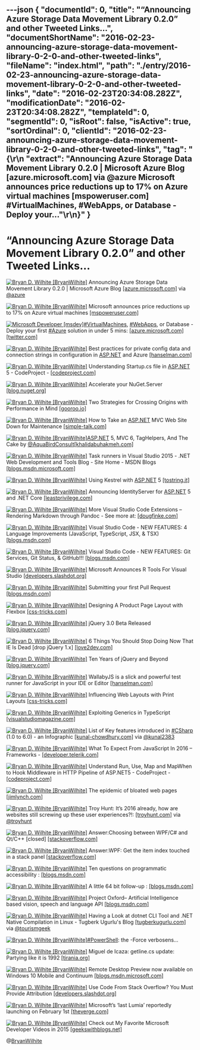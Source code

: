 ---json
{
  "documentId": 0,
  "title": "“Announcing Azure Storage Data Movement Library 0.2.0” and other Tweeted Links…",
  "documentShortName": "2016-02-23-announcing-azure-storage-data-movement-library-0-2-0-and-other-tweeted-links",
  "fileName": "index.html",
  "path": "./entry/2016-02-23-announcing-azure-storage-data-movement-library-0-2-0-and-other-tweeted-links",
  "date": "2016-02-23T20:34:08.282Z",
  "modificationDate": "2016-02-23T20:34:08.282Z",
  "templateId": 0,
  "segmentId": 0,
  "isRoot": false,
  "isActive": true,
  "sortOrdinal": 0,
  "clientId": "2016-02-23-announcing-azure-storage-data-movement-library-0-2-0-and-other-tweeted-links",
  "tag": "{\r\n  \"extract\": \"Announcing Azure Storage Data Movement Library 0.2.0 | Microsoft Azure Blog [azure.microsoft.com]  via @azure Microsoft announces price reductions up to 17% on Azure virtual machines [mspoweruser.com] #VirtualMachines, #WebApps, or Database - Deploy your...\"\r\n}"
}
---

# “Announcing Azure Storage Data Movement Library 0.2.0” and other Tweeted Links…

[<img alt="Bryan D. Wilhite [BryanWilhite]" src="https://songhay.blob.core.windows.net/shared-social-twitter/BryanWilhite.jpeg">](http://t.co/UNdqV0Z1zz "Bryan D. Wilhite [BryanWilhite]") Announcing Azure Storage Data Movement Library 0.2.0 | Microsoft Azure Blog [[azure.microsoft.com]](https://azure.microsoft.com/en-us/blog/announcing-azure-storage-data-movement-library-0-2-0/) via [@azure](http://twitter.com/azure)

[<img alt="Bryan D. Wilhite [BryanWilhite]" src="https://songhay.blob.core.windows.net/shared-social-twitter/BryanWilhite.jpeg">](http://t.co/UNdqV0Z1zz "Bryan D. Wilhite [BryanWilhite]") Microsoft announces price reductions up to 17% on Azure virtual machines [[mspoweruser.com]](http://mspoweruser.com/microsoft-announces-price-reductions-17-azure-virtual-machines/)

[<img alt="Microsoft Developer [msdev]" src="https://songhay.blob.core.windows.net/shared-social-twitter/msdev.png">](http://t.co/JMpheZ3JoQ "Microsoft Developer [msdev]")[#VirtualMachines](http://search.twitter.com/search?q=%23VirtualMachines), [#WebApps](http://search.twitter.com/search?q=%23WebApps), or Database - Deploy your first [#Azure](http://search.twitter.com/search?q=%23Azure) solution in under 5 mins: [[azure.microsoft.com]](https://azure.microsoft.com/en-us/get-started/)[[twitter.com]](https://twitter.com/msdev/status/684566308206317572/photo/1)

[<img alt="Bryan D. Wilhite [BryanWilhite]" src="https://songhay.blob.core.windows.net/shared-social-twitter/BryanWilhite.jpeg">](http://t.co/UNdqV0Z1zz "Bryan D. Wilhite [BryanWilhite]") Best practices for private config data and connection strings in configuration in [ASP.NET](http://www.asp.net/) and Azure [[hanselman.com]](http://www.hanselman.com/blog/BestPracticesForPrivateConfigDataAndConnectionStringsInConfigurationInASPNETAndAzure.aspx)

[<img alt="Bryan D. Wilhite [BryanWilhite]" src="https://songhay.blob.core.windows.net/shared-social-twitter/BryanWilhite.jpeg">](http://t.co/UNdqV0Z1zz "Bryan D. Wilhite [BryanWilhite]") Understanding Startup.cs file in [ASP.NET](http://www.asp.net/) 5 - CodeProject - [[codeproject.com]](http://www.codeproject.com/Tips/1069787/Understanding-Startup-cs-file-in-ASP-NET)

[<img alt="Bryan D. Wilhite [BryanWilhite]" src="https://songhay.blob.core.windows.net/shared-social-twitter/BryanWilhite.jpeg">](http://t.co/UNdqV0Z1zz "Bryan D. Wilhite [BryanWilhite]") Accelerate your NuGet.Server [[blog.nuget.org]](http://blog.nuget.org/20160113/Accelerate-your-NuGet.Server.html)

[<img alt="Bryan D. Wilhite [BryanWilhite]" src="https://songhay.blob.core.windows.net/shared-social-twitter/BryanWilhite.jpeg">](http://t.co/UNdqV0Z1zz "Bryan D. Wilhite [BryanWilhite]") Two Strategies for Crossing Origins with Performance in Mind [[gooroo.io]](https://gooroo.io/GoorooTHINK/Article/16408/Two-Strategies-for-Crossing-Origins-with-Performance-in-Mind/19880#.VpilzWWDcoD.twitter)

[<img alt="Bryan D. Wilhite [BryanWilhite]" src="https://songhay.blob.core.windows.net/shared-social-twitter/BryanWilhite.jpeg">](http://t.co/UNdqV0Z1zz "Bryan D. Wilhite [BryanWilhite]") How to Take an [ASP.NET](http://www.asp.net/) MVC Web Site Down for Maintenance [[simple-talk.com]](https://www.simple-talk.com/dotnet/asp.net/how-to-take-an-asp.net-mvc-web-site-down-for-maintenance/#.Vpio3VZTAP8.twitter)

[<img alt="Bryan D. Wilhite [BryanWilhite]" src="https://songhay.blob.core.windows.net/shared-social-twitter/BryanWilhite.jpeg">](http://t.co/UNdqV0Z1zz "Bryan D. Wilhite [BryanWilhite]")[ASP.NET](http://www.asp.net/) 5, MVC 6, TagHelpers, And The Cake by [@AquaBirdConsult](http://twitter.com/AquaBirdConsult)[[khalidabuhakmeh.com]](http://www.khalidabuhakmeh.com/asp-net-5-mvc-6-taghelpers-and-the-cake)

[<img alt="Bryan D. Wilhite [BryanWilhite]" src="https://songhay.blob.core.windows.net/shared-social-twitter/BryanWilhite.jpeg">](http://t.co/UNdqV0Z1zz "Bryan D. Wilhite [BryanWilhite]") Task runners in Visual Studio 2015 - .NET Web Development and Tools Blog - Site Home - MSDN Blogs [[blogs.msdn.microsoft.com]](https://blogs.msdn.microsoft.com/webdev/2016/01/06/task-runners-in-visual-studio-2015/)

[<img alt="Bryan D. Wilhite [BryanWilhite]" src="https://songhay.blob.core.windows.net/shared-social-twitter/BryanWilhite.jpeg">](http://t.co/UNdqV0Z1zz "Bryan D. Wilhite [BryanWilhite]") Using Kestrel with [ASP.NET](http://www.asp.net/) 5 [[tostring.it]](http://tostring.it/2016/01/12/Using-Kestrel-with-ASPNET-5/)

[<img alt="Bryan D. Wilhite [BryanWilhite]" src="https://songhay.blob.core.windows.net/shared-social-twitter/BryanWilhite.jpeg">](http://t.co/UNdqV0Z1zz "Bryan D. Wilhite [BryanWilhite]") Announcing IdentityServer for [ASP.NET](http://www.asp.net/) 5 and .NET Core [[leastprivilege.com]](http://leastprivilege.com/2016/01/11/announcing-identityserver-for-asp-net-5-and-net-core/)

[<img alt="Bryan D. Wilhite [BryanWilhite]" src="https://songhay.blob.core.windows.net/shared-social-twitter/BryanWilhite.jpeg">](http://t.co/UNdqV0Z1zz "Bryan D. Wilhite [BryanWilhite]") More Visual Studio Code Extensions – Rendering Markdown through Pandoc - See more at: [[dougfinke.com]](http://dougfinke.com/blog/more-visual-studio-code-extensions-rendering-markdown-through-pandoc/#sthash.3bL6C3w3.dpuf)

[<img alt="Bryan D. Wilhite [BryanWilhite]" src="https://songhay.blob.core.windows.net/shared-social-twitter/BryanWilhite.jpeg">](http://t.co/UNdqV0Z1zz "Bryan D. Wilhite [BryanWilhite]") Visual Studio Code - NEW FEATURES: 4 Language Improvements (JavaScript, TypeScript, JSX, & TSX) [[blogs.msdn.com]](http://blogs.msdn.com/b/user_ed/archive/2016/01/11/visual-studio-code-new-features-4-language-improvements-javascript-typescript-jsx-amp-tsx.aspx)

[<img alt="Bryan D. Wilhite [BryanWilhite]" src="https://songhay.blob.core.windows.net/shared-social-twitter/BryanWilhite.jpeg">](http://t.co/UNdqV0Z1zz "Bryan D. Wilhite [BryanWilhite]") Visual Studio Code - NEW FEATURES: Git Services, Git Status, & GitHub!!! [[blogs.msdn.com]](http://blogs.msdn.com/b/user_ed/archive/2016/01/13/visual-studio-code-new-features-git-services-git-status-amp-github.aspx)

[<img alt="Bryan D. Wilhite [BryanWilhite]" src="https://songhay.blob.core.windows.net/shared-social-twitter/BryanWilhite.jpeg">](http://t.co/UNdqV0Z1zz "Bryan D. Wilhite [BryanWilhite]") Microsoft Announces R Tools For Visual Studio [[developers.slashdot.org]](http://developers.slashdot.org/story/16/01/16/1612207/microsoft-announces-r-tools-for-visual-studio?utm_source=feedly1.0mainlinkanon&utm_medium=feed)

[<img alt="Bryan D. Wilhite [BryanWilhite]" src="https://songhay.blob.core.windows.net/shared-social-twitter/BryanWilhite.jpeg">](http://t.co/UNdqV0Z1zz "Bryan D. Wilhite [BryanWilhite]") Submitting your first Pull Request [[blogs.msdn.com]](http://blogs.msdn.com/b/cdndevs/archive/2016/01/06/submitting-your-first-pull-request.aspx)

[<img alt="Bryan D. Wilhite [BryanWilhite]" src="https://songhay.blob.core.windows.net/shared-social-twitter/BryanWilhite.jpeg">](http://t.co/UNdqV0Z1zz "Bryan D. Wilhite [BryanWilhite]") Designing A Product Page Layout with Flexbox [[css-tricks.com]](https://css-tricks.com/designing-a-product-page-layout-with-flexbox/)

[<img alt="Bryan D. Wilhite [BryanWilhite]" src="https://songhay.blob.core.windows.net/shared-social-twitter/BryanWilhite.jpeg">](http://t.co/UNdqV0Z1zz "Bryan D. Wilhite [BryanWilhite]") jQuery 3.0 Beta Released [[blog.jquery.com]](http://blog.jquery.com/2016/01/14/jquery-3-0-beta-released/)

[<img alt="Bryan D. Wilhite [BryanWilhite]" src="https://songhay.blob.core.windows.net/shared-social-twitter/BryanWilhite.jpeg">](http://t.co/UNdqV0Z1zz "Bryan D. Wilhite [BryanWilhite]") 6 Things You Should Stop Doing Now That IE Is Dead [drop jQuery 1.x] [[love2dev.com]](http://www.love2dev.com/#!article/6-things-you-should-stop-doing-now-that-ie-is-dead)

[<img alt="Bryan D. Wilhite [BryanWilhite]" src="https://songhay.blob.core.windows.net/shared-social-twitter/BryanWilhite.jpeg">](http://t.co/UNdqV0Z1zz "Bryan D. Wilhite [BryanWilhite]") Ten Years of jQuery and Beyond [[blog.jquery.com]](http://blog.jquery.com/2016/01/14/ten-years-of-jquery-and-beyond/)

[<img alt="Bryan D. Wilhite [BryanWilhite]" src="https://songhay.blob.core.windows.net/shared-social-twitter/BryanWilhite.jpeg">](http://t.co/UNdqV0Z1zz "Bryan D. Wilhite [BryanWilhite]") WallabyJS is a slick and powerful test runner for JavaScript in your IDE or Editor [[hanselman.com]](http://www.hanselman.com/blog/WallabyJSIsASlickAndPowerfulTestRunnerForJavaScriptInYourIDEOrEditor.aspx)

[<img alt="Bryan D. Wilhite [BryanWilhite]" src="https://songhay.blob.core.windows.net/shared-social-twitter/BryanWilhite.jpeg">](http://t.co/UNdqV0Z1zz "Bryan D. Wilhite [BryanWilhite]") Influencing Web Layouts with Print Layouts [[css-tricks.com]](https://css-tricks.com/print-magazine-layouts-converted-to-web-layouts/)

[<img alt="Bryan D. Wilhite [BryanWilhite]" src="https://songhay.blob.core.windows.net/shared-social-twitter/BryanWilhite.jpeg">](http://t.co/UNdqV0Z1zz "Bryan D. Wilhite [BryanWilhite]") Exploiting Generics in TypeScript [[visualstudiomagazine.com]](https://visualstudiomagazine.com/articles/2015/12/01/exploiting-generics.aspx)

[<img alt="Bryan D. Wilhite [BryanWilhite]" src="https://songhay.blob.core.windows.net/shared-social-twitter/BryanWilhite.jpeg">](http://t.co/UNdqV0Z1zz "Bryan D. Wilhite [BryanWilhite]") List of Key features introduced in [#CSharp](http://search.twitter.com/search?q=%23CSharp) (1.0 to 6.0) - an Infographic [[kunal-chowdhury.com]](http://www.kunal-chowdhury.com/2016/01/csharp-basics.html#st_refDomain=longurl.org&st_refQuery=) via [@kunal2383](http://twitter.com/kunal2383)

[<img alt="Bryan D. Wilhite [BryanWilhite]" src="https://songhay.blob.core.windows.net/shared-social-twitter/BryanWilhite.jpeg">](http://t.co/UNdqV0Z1zz "Bryan D. Wilhite [BryanWilhite]") What To Expect From JavaScript In 2016 – Frameworks - [[developer.telerik.com]](http://developer.telerik.com/featured/what-to-expect-from-javascript-in-2016-frameworks/)

[<img alt="Bryan D. Wilhite [BryanWilhite]" src="https://songhay.blob.core.windows.net/shared-social-twitter/BryanWilhite.jpeg">](http://t.co/UNdqV0Z1zz "Bryan D. Wilhite [BryanWilhite]") Understand Run, Use, Map and MapWhen to Hook Middleware in HTTP Pipeline of ASP.NET5 - CodeProject - [[codeproject.com]](http://www.codeproject.com/Tips/1069790/Understand-Run-Use-Map-and-MapWhen-to-Hook-Middl)

[<img alt="Bryan D. Wilhite [BryanWilhite]" src="https://songhay.blob.core.windows.net/shared-social-twitter/BryanWilhite.jpeg">](http://t.co/UNdqV0Z1zz "Bryan D. Wilhite [BryanWilhite]") The epidemic of bloated web pages [[jimlynch.com]](http://jimlynch.com/internet/the-epidemic-of-web-pages-that-weigh-too-much/)

[<img alt="Bryan D. Wilhite [BryanWilhite]" src="https://songhay.blob.core.windows.net/shared-social-twitter/BryanWilhite.jpeg">](http://t.co/UNdqV0Z1zz "Bryan D. Wilhite [BryanWilhite]") Troy Hunt: It’s 2016 already, how are websites still screwing up these user experiences?!: [[troyhunt.com]](http://www.troyhunt.com/2016/01/its-2016-already-how-are-websites-still.html#.Vpis17Mvpzg.twitter) via [@troyhunt](http://twitter.com/troyhunt)

[<img alt="Bryan D. Wilhite [BryanWilhite]" src="https://songhay.blob.core.windows.net/shared-social-twitter/BryanWilhite.jpeg">](http://t.co/UNdqV0Z1zz "Bryan D. Wilhite [BryanWilhite]") Answer:Choosing between WPF/C# and Qt/C++ [closed] [[stackoverflow.com]](http://stackoverflow.com/questions/5091023/choosing-between-wpf-c-and-qt-c/5094614?stw=2#5094614)

[<img alt="Bryan D. Wilhite [BryanWilhite]" src="https://songhay.blob.core.windows.net/shared-social-twitter/BryanWilhite.jpeg">](http://t.co/UNdqV0Z1zz "Bryan D. Wilhite [BryanWilhite]") Answer:WPF: Get the item index touched in a stack panel [[stackoverflow.com]](http://stackoverflow.com/questions/23873416/wpf-get-the-item-index-touched-in-a-stack-panel/23873700?stw=2#23873700)

[<img alt="Bryan D. Wilhite [BryanWilhite]" src="https://songhay.blob.core.windows.net/shared-social-twitter/BryanWilhite.jpeg">](http://t.co/UNdqV0Z1zz "Bryan D. Wilhite [BryanWilhite]") Ten questions on programmatic accessibility : [[blogs.msdn.com]](http://blogs.msdn.com/b/winuiautomation/archive/2016/01/01/ten-questions-on-programmatic-accessibility.aspx)

[<img alt="Bryan D. Wilhite [BryanWilhite]" src="https://songhay.blob.core.windows.net/shared-social-twitter/BryanWilhite.jpeg">](http://t.co/UNdqV0Z1zz "Bryan D. Wilhite [BryanWilhite]") A little 64 bit follow-up : [[blogs.msdn.com]](http://blogs.msdn.com/b/ricom/archive/2016/01/11/a-little-64-bit-follow-up.aspx)

[<img alt="Bryan D. Wilhite [BryanWilhite]" src="https://songhay.blob.core.windows.net/shared-social-twitter/BryanWilhite.jpeg">](http://t.co/UNdqV0Z1zz "Bryan D. Wilhite [BryanWilhite]") Project Oxford– Artificial Intelligence based vision, speech and language API [[blogs.msdn.com]](http://blogs.msdn.com/b/uk_faculty_connection/archive/2016/01/04/project-oxford-artificial-intelligence-based-vision-speech-and-language-api.aspx#.VpirlvzOrco.twitter)

[<img alt="Bryan D. Wilhite [BryanWilhite]" src="https://songhay.blob.core.windows.net/shared-social-twitter/BryanWilhite.jpeg">](http://t.co/UNdqV0Z1zz "Bryan D. Wilhite [BryanWilhite]") Having a Look at dotnet CLI Tool and .NET Native Compilation in Linux - Tugberk Ugurlu's Blog [[tugberkugurlu.com]](http://www.tugberkugurlu.com/archive/having-a-look-at-dotnet-cli-tool-and--net-native-compilation-in-linux) via [@tourismgeek](http://twitter.com/tourismgeek)

[<img alt="Bryan D. Wilhite [BryanWilhite]" src="https://songhay.blob.core.windows.net/shared-social-twitter/BryanWilhite.jpeg">](http://t.co/UNdqV0Z1zz "Bryan D. Wilhite [BryanWilhite]")[#PowerShell](http://search.twitter.com/search?q=%23PowerShell): the -Force verbosens...

[<img alt="Bryan D. Wilhite [BryanWilhite]" src="https://songhay.blob.core.windows.net/shared-social-twitter/BryanWilhite.jpeg">](http://t.co/UNdqV0Z1zz "Bryan D. Wilhite [BryanWilhite]") Miguel de Icaza: getline.cs update: Partying like it is 1992 [[tirania.org]](http://tirania.org/blog/archive/2016/Jan-14.html)

[<img alt="Bryan D. Wilhite [BryanWilhite]" src="https://songhay.blob.core.windows.net/shared-social-twitter/BryanWilhite.jpeg">](http://t.co/UNdqV0Z1zz "Bryan D. Wilhite [BryanWilhite]") Remote Desktop Preview now available on Windows 10 Mobile and Continuum [[blogs.msdn.microsoft.com]](https://blogs.msdn.microsoft.com/rds/2016/01/12/remote-desktop-preview-now-available-on-windows-10-mobile-and-continuum/)

[<img alt="Bryan D. Wilhite [BryanWilhite]" src="https://songhay.blob.core.windows.net/shared-social-twitter/BryanWilhite.jpeg">](http://t.co/UNdqV0Z1zz "Bryan D. Wilhite [BryanWilhite]") Use Code From Stack Overflow? You Must Provide Attribution [[developers.slashdot.org]](http://developers.slashdot.org/story/16/01/15/1437231/use-code-from-stack-overflow-you-must-provide-attribution?utm_source=feedly1.0mainlinkanon&utm_medium=feed)

[<img alt="Bryan D. Wilhite [BryanWilhite]" src="https://songhay.blob.core.windows.net/shared-social-twitter/BryanWilhite.jpeg">](http://t.co/UNdqV0Z1zz "Bryan D. Wilhite [BryanWilhite]") Microsoft’s ‘last Lumia’ reportedly launching on February 1st [[theverge.com]](http://www.theverge.com/2016/1/18/10785106/microsoft-lumia-650-last-lumia-rumors)

[<img alt="Bryan D. Wilhite [BryanWilhite]" src="https://songhay.blob.core.windows.net/shared-social-twitter/BryanWilhite.jpeg">](http://t.co/UNdqV0Z1zz "Bryan D. Wilhite [BryanWilhite]") Check out My Favorite Microsoft Developer Videos in 2015 [[geekswithblogs.net]](http://geekswithblogs.net/Jialiang/archive/2016/01/03/my-favorite-microsoft-developer-videos-in-2015.aspx)

@[BryanWilhite](https://twitter.com/BryanWilhite)
